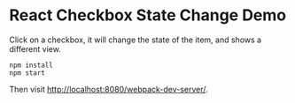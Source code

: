 React Checkbox State Change Demo
================================

Click on a checkbox, it will change the state of the item, and shows a different view.

```
npm install
npm start
```

Then visit <http://localhost:8080/webpack-dev-server/>.